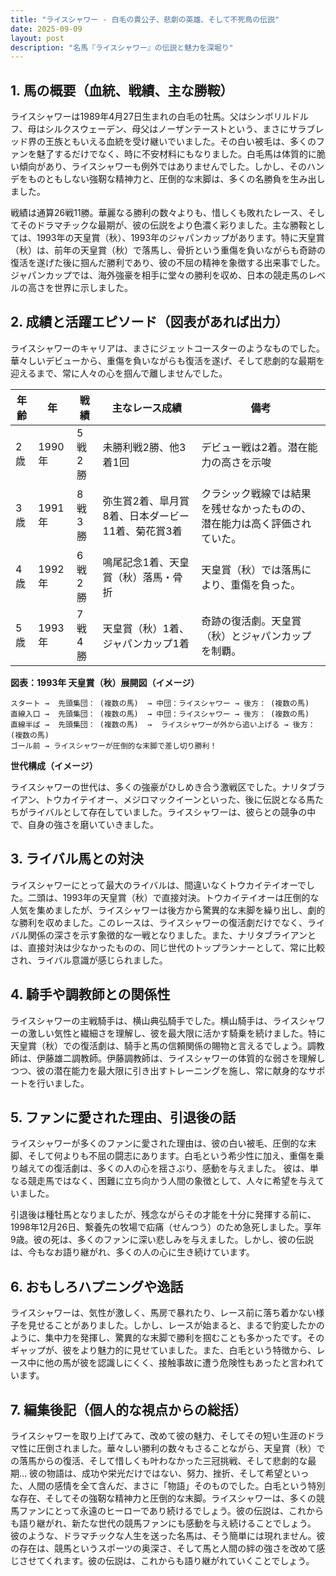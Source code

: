 ```yaml
---
title: "ライスシャワー - 白毛の貴公子、悲劇の英雄、そして不死鳥の伝説"
date: 2025-09-09
layout: post
description: "名馬『ライスシャワー』の伝説と魅力を深堀り"
---
```


## 1. 馬の概要（血統、戦績、主な勝鞍）

ライスシャワーは1989年4月27日生まれの白毛の牡馬。父はシンボリルドルフ、母はシルクスウェーデン、母父はノーザンテーストという、まさにサラブレッド界の王族ともいえる血統を受け継いでいました。その白い被毛は、多くのファンを魅了するだけでなく、時に不安材料にもなりました。白毛馬は体質的に脆い傾向があり、ライスシャワーも例外ではありませんでした。しかし、そのハンデをものともしない強靭な精神力と、圧倒的な末脚は、多くの名勝負を生み出しました。

戦績は通算26戦11勝。華麗なる勝利の数々よりも、惜しくも敗れたレース、そしてそのドラマチックな最期が、彼の伝説をより色濃く彩りました。主な勝鞍としては、1993年の天皇賞（秋）、1993年のジャパンカップがあります。特に天皇賞（秋）は、前年の天皇賞（秋）で落馬し、骨折という重傷を負いながらも奇跡の復活を遂げた後に掴んだ勝利であり、彼の不屈の精神を象徴する出来事でした。  ジャパンカップでは、海外強豪を相手に堂々の勝利を収め、日本の競走馬のレベルの高さを世界に示しました。


## 2. 成績と活躍エピソード（図表があれば出力）

ライスシャワーのキャリアは、まさにジェットコースターのようなものでした。華々しいデビューから、重傷を負いながらも復活を遂げ、そして悲劇的な最期を迎えるまで、常に人々の心を掴んで離しませんでした。

| 年齢 | 年 | 戦績 | 主なレース成績 | 備考 |
|---|---|---|---|---|
| 2歳 | 1990年 | 5戦2勝 |  未勝利戦2勝、他3着1回 |  デビュー戦は2着。潜在能力の高さを示唆 |
| 3歳 | 1991年 | 8戦3勝 |  弥生賞2着、皐月賞8着、日本ダービー11着、菊花賞3着 |  クラシック戦線では結果を残せなかったものの、潜在能力は高く評価されていた。 |
| 4歳 | 1992年 | 6戦2勝 |  鳴尾記念1着、天皇賞（秋）落馬・骨折 | 天皇賞（秋）では落馬により、重傷を負った。 |
| 5歳 | 1993年 | 7戦4勝 |  天皇賞（秋）1着、ジャパンカップ1着 |  奇跡の復活劇。天皇賞（秋）とジャパンカップを制覇。 |

**図表：1993年 天皇賞（秋）展開図（イメージ）**

```
スタート →  先頭集団： (複数の馬)  → 中団：ライスシャワー → 後方： (複数の馬)
直線入口 →  先頭集団： (複数の馬)  → 中団：ライスシャワー → 後方： (複数の馬)
直線半ば →  先頭集団： (複数の馬)  →  ライスシャワーが外から追い上げる → 後方： (複数の馬)
ゴール前 → ライスシャワーが圧倒的な末脚で差し切り勝利！
```


**世代構成（イメージ）**

ライスシャワーの世代は、多くの強豪がひしめき合う激戦区でした。ナリタブライアン、トウカイテイオー、メジロマックイーンといった、後に伝説となる馬たちがライバルとして存在していました。ライスシャワーは、彼らとの競争の中で、自身の強さを磨いていきました。


## 3. ライバル馬との対決

ライスシャワーにとって最大のライバルは、間違いなくトウカイテイオーでした。二頭は、1993年の天皇賞（秋）で直接対決。トウカイテイオーは圧倒的な人気を集めましたが、ライスシャワーは後方から驚異的な末脚を繰り出し、劇的な勝利を収めました。このレースは、ライスシャワーの復活劇だけでなく、ライバル関係の深さを示す象徴的な一戦となりました。また、ナリタブライアンとは、直接対決は少なかったものの、同じ世代のトップランナーとして、常に比較され、ライバル意識が感じられました。


## 4. 騎手や調教師との関係性

ライスシャワーの主戦騎手は、横山典弘騎手でした。横山騎手は、ライスシャワーの激しい気性と繊細さを理解し、彼を最大限に活かす騎乗を続けました。特に天皇賞（秋）での復活劇は、騎手と馬の信頼関係の賜物と言えるでしょう。調教師は、伊藤雄二調教師。伊藤調教師は、ライスシャワーの体質的な弱さを理解しつつ、彼の潜在能力を最大限に引き出すトレーニングを施し、常に献身的なサポートを行いました。


## 5. ファンに愛された理由、引退後の話

ライスシャワーが多くのファンに愛された理由は、彼の白い被毛、圧倒的な末脚、そして何よりも不屈の闘志にあります。白毛という希少性に加え、重傷を乗り越えての復活劇は、多くの人の心を揺さぶり、感動を与えました。  彼は、単なる競走馬ではなく、困難に立ち向かう人間の象徴として、人々に希望を与えていました。

引退後は種牡馬となりましたが、残念ながらその才能を十分に発揮する前に、1998年12月26日、繋養先の牧場で疝痛（せんつう）のため急死しました。享年9歳。彼の死は、多くのファンに深い悲しみを与えました。しかし、彼の伝説は、今もなお語り継がれ、多くの人の心に生き続けています。


## 6. おもしろハプニングや逸話

ライスシャワーは、気性が激しく、馬房で暴れたり、レース前に落ち着かない様子を見せることがありました。しかし、レースが始まると、まるで豹変したかのように、集中力を発揮し、驚異的な末脚で勝利を掴むことも多かったです。そのギャップが、彼をより魅力的に見せていました。また、白毛という特徴から、レース中に他の馬が彼を認識しにくく、接触事故に遭う危険性もあったと言われています。


## 7. 編集後記（個人的な視点からの総括）

ライスシャワーを取り上げてみて、改めて彼の魅力、そしてその短い生涯のドラマ性に圧倒されました。華々しい勝利の数々もさることながら、天皇賞（秋）での落馬からの復活、そして惜しくも叶わなかった三冠挑戦、そして悲劇的な最期…  彼の物語は、成功や栄光だけではない、努力、挫折、そして希望といった、人間の感情を全て含んだ、まさに「物語」そのものでした。白毛という特別な存在、そしてその強靭な精神力と圧倒的な末脚。ライスシャワーは、多くの競馬ファンにとって永遠のヒーローであり続けるでしょう。彼の伝説は、これからも語り継がれ、新たな世代の競馬ファンにも感動を与え続けることでしょう。  彼のような、ドラマチックな人生を送った名馬は、そう簡単には現れません。彼の存在は、競馬というスポーツの奥深さ、そして馬と人間の絆の強さを改めて感じさせてくれます。彼の伝説は、これからも語り継がれていくことでしょう。
